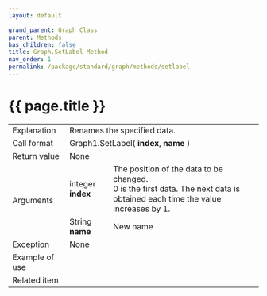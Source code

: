 ```yaml
---
layout: default

grand_parent: Graph Class
parent: Methods
has_children: false
title: Graph.SetLabel Method
nav_order: 1
permalink: /package/standard/graph/methods/setlabel
---
```

# {{ page.title }}

<table>
  <tr>
    <td>Explanation</td>
    <td colspan="2">Renames the specified data.</td>
  </tr>
  <tr>
    <td>Call format</td>
    <td colspan="2">Graph1.SetLabel( <b>index</b>, <b>name</b> )</td>
  </tr>
  <tr>
    <td>Return value</td>
    <td colspan="2">None</td>
  </tr>  
  <tr>
    <td rowspan="2">Arguments</td>
    <td>integer <b>index</b></td>
    <td>The position of the data to be changed. <br> 0 is the first data. The next data is obtained each time the value increases by 1.</td>
  </tr>
  <tr>
    <td>String <b>name</b></td>
    <td>New name</td>
  </tr>
  <tr>
    <td>Exception</td>
    <td colspan="2">None</td>
  </tr>
  <tr>
    <td>Example of use</td>
    <td colspan="2"><code><pre>
    </pre></code></td>
  </tr>
  <tr>
    <td>Related item</td>
    <td colspan="2"></td>
  </tr>
</table>



